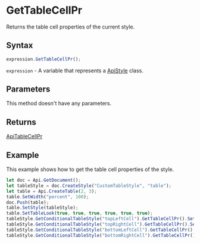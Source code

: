# GetTableCellPr

Returns the table cell properties of the current style.

## Syntax

```javascript
expression.GetTableCellPr();
```

`expression` - A variable that represents a [ApiStyle](../ApiStyle.md) class.

## Parameters

This method doesn't have any parameters.

## Returns

[ApiTableCellPr](../../ApiTableCellPr/ApiTableCellPr.md)

## Example

This example shows how to get the table cell properties of the style.

```javascript editor-docx
let doc = Api.GetDocument();
let tableStyle = doc.CreateStyle("CustomTableStyle", "table");
let table = Api.CreateTable(2, 3);
table.SetWidth("percent", 100);
doc.Push(table);
table.SetStyle(tableStyle);
table.SetTableLook(true, true, true, true, true, true);
tableStyle.GetConditionalTableStyle("topLeftCell").GetTableCellPr().SetShd("clear", 255, 111, 61);
tableStyle.GetConditionalTableStyle("topRightCell").GetTableCellPr().SetShd("clear", 51, 51, 51);
tableStyle.GetConditionalTableStyle("bottomLeftCell").GetTableCellPr().SetShd("clear", 128, 128, 128);
tableStyle.GetConditionalTableStyle("bottomRightCell").GetTableCellPr().SetShd("clear", 255, 213, 191);
```

